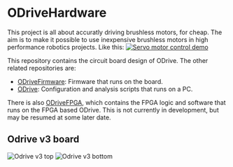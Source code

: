 # ODriveHardware
This project is all about accuratly driving brushless motors, for cheap. The aim is to make it possible to use inexpensive brushless motors in high performance robotics projects.
Like this:
[![Servo motor control demo](https://j.gifs.com/lYx7k6.gif)](https://www.youtube.com/watch?v=WT4E5nb3KtY)

This repository contains the circuit board design of ODrive. The other related repositories are:
* [ODriveFirmware](https://github.com/madcowswe/ODriveFirmware): Firmware that runs on the board.
* [ODrive](https://github.com/madcowswe/ODrive): Configuration and analysis scripts that runs on a PC.

There is also [ODriveFPGA](https://github.com/madcowswe/ODriveFPGA), which contains the FPGA logic and software that runs on the FPGA based ODrive. This is not currently in development, but may be resumed at some later date.

## Odrive v3 board
![Odrive v3 top](https://github.com/madcowswe/Servo/blob/master/two_ax_PCB/OdriveTop.PNG)
![Odrive v3 bottom](https://github.com/madcowswe/Servo/blob/master/two_ax_PCB/OdriveBot.PNG)

